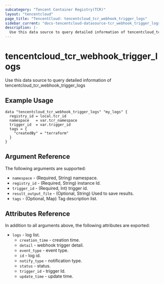 ```yaml
---
subcategory: "Tencent Container Registry(TCR)"
layout: "tencentcloud"
page_title: "TencentCloud: tencentcloud_tcr_webhook_trigger_logs"
sidebar_current: "docs-tencentcloud-datasource-tcr_webhook_trigger_logs"
description: |-
  Use this data source to query detailed information of tencentcloud_tcr_webhook_trigger_logs
---
```


# tencentcloud_tcr_webhook_trigger_logs

Use this data source to query detailed information of tencentcloud_tcr_webhook_trigger_logs

## Example Usage

```hcl
data "tencentcloud_tcr_webhook_trigger_logs" "my_logs" {
  registry_id = local.tcr_id
  namespace   = var.tcr_namespace
  trigger_id  = var.trigger_id
  tags = {
    "createdBy" = "terraform"
  }
}
```

## Argument Reference

The following arguments are supported:

* `namespace` - (Required, String) namespace.
* `registry_id` - (Required, String) instance Id.
* `trigger_id` - (Required, Int) trigger id.
* `result_output_file` - (Optional, String) Used to save results.
* `tags` - (Optional, Map) Tag description list.

## Attributes Reference

In addition to all arguments above, the following attributes are exported:

* `logs` - log list.
  * `creation_time` - creation time.
  * `detail` - webhook trigger detail.
  * `event_type` - event type.
  * `id` - log id.
  * `notify_type` - notification type.
  * `status` - status.
  * `trigger_id` - trigger Id.
  * `update_time` - update time.



